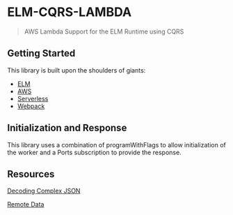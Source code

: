 ELM-CQRS-LAMBDA
===============

> AWS Lambda Support for the ELM Runtime using CQRS

Getting Started
---------------

This library is built upon the shoulders of giants:

- [ELM](http://elm-lang.org/)
- [AWS](https://aws.amazon.com/)
- [Serverless](https://serverless.com/)
- [Webpack](https://webpack.js.org/)


Initialization and Response
---------------------------

This library uses a combination of programWithFlags to allow initialization of the worker and a Ports subscription to provide the response.


Resources
---------

[Decoding Complex JSON](http://folkertdev.nl/blog/elm-messy-json-value/)

[Remote Data](https://github.com/bloom/remotedata)